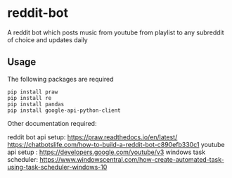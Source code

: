 # reddit-bot
A reddit bot which posts music from youtube from playlist to any subreddit of choice and updates daily


## Usage
The following packages are required
```
pip install praw
pip install re
pip install pandas
pip install google-api-python-client
```
Other documentation required:

reddit bot api setup: https://praw.readthedocs.io/en/latest/
                      https://chatbotslife.com/how-to-build-a-reddit-bot-c890efb330c1
youtube api setup : https://developers.google.com/youtube/v3
windows task scheduler: https://www.windowscentral.com/how-create-automated-task-using-task-scheduler-windows-10

